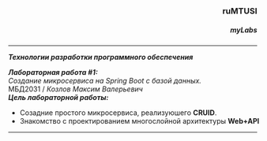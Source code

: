 <h3 align="right">ruMTUSI</h3>
<h5 align="right"><i>myLabs</i></h5>
<hr />
 <p align="left">
  <nobr><strong><i>Технологии разработки программного обеспечения</i></strong></nobr>

  <nobr><strong><i>Лабораторная работа #1:</i></strong></nobr>
  <br />
  <nobr><i>Cоздание микросервиса на Spring Boot с базой данных.</i></nobr>
  <br />
  <nobr>МБД2031
   / 
 <i>Козлов Максим Валерьевич</i></nobr>
  <br />
  <nobr><strong><i>Цель лабораторной работы:</i></strong></nobr> 
  <ul>
   <li><nobr>Созадние простого микросервиса, реализуюшего <strong>CRUID</strong>.</li>
   <li> <nobr>Знакомство с проектированием многослойной архитектуры <strong>Web+API</strong></nobr></li>
  </ul>
  </p>
<hr />

